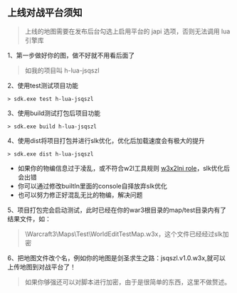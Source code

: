 ## 上线对战平台须知

> 上线的地图需要在发布后台勾选上启用平台的 japi 选项，否则无法调用 lua 引擎库

1、第一步做好你的图，做不好就不用看后面了

> 如我的项目叫 h-lua-jsqszl

2、使用test测试项目功能

```
> sdk.exe test h-lua-jsqszl
```

3、使用build测试打包后项目功能

```
> sdk.exe build h-lua-jsqszl
```

4、使用dist将项目打包并进行slk优化，优化后加载速度会有极大的提升

```
> sdk.exe dist h-lua-jsqszl
```

* 如果你的物编信息过于凌乱，或不符合w2l工具规则 [w3x2lni role](https://sumneko.github.io/w3x2lni)，slk优化后会出错
* 你可以通过修改builtIn里面的console自择放弃slk优化
* 也可以努力修正好混乱无比的物编，解决问题

5、项目打包完会启动测试，此时已经在你的war3根目录的map/test目录内有了结果文件，如：

> \Warcraft3\Maps\Test\WorldEditTestMap.w3x，这个文件已经经过slk加密

6、把地图文件改个名，例如你的地图是剑圣求生之路：jsqszl.v1.0.w3x,就可以上传地图到对战平台了！

> 如果你够强还可以对脚本进行加密，由于是很简单的东西，这里不做赘述。
